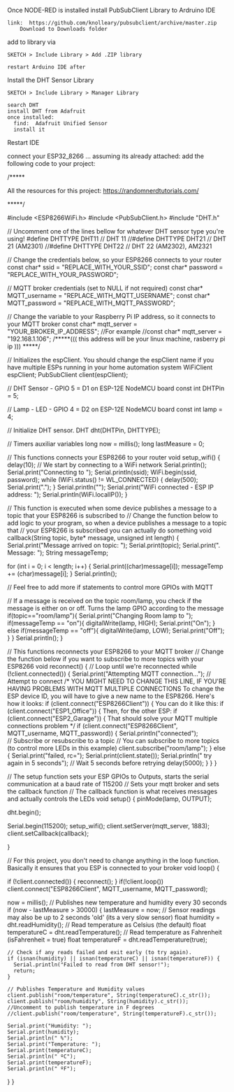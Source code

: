 Once NODE-RED is installed
  install PubSubClient Library to Ardruino IDE  
    
    link:  https://github.com/knolleary/pubsubclient/archive/master.zip
        Download to Downloads folder

  add to library via   
  
    SKETCH > Include Library > Add .ZIP library 

    restart Arduino IDE after


  Install the DHT Sensor Library

    SKETCH > Include Library > Manager Library

    search DHT
    install DHT from Adafruit
    once installed:
      find:  Adafruit Unified Sensor
      install it

 Restart IDE

 connect your ESP32_8266 ... assuming its already attached:
 add the following code to your project:




/*****
 
 All the resources for this project:
 https://randomnerdtutorials.com/
 
*****/

#include <ESP8266WiFi.h>
#include <PubSubClient.h>
#include "DHT.h"

// Uncomment one of the lines bellow for whatever DHT sensor type you're using!
#define DHTTYPE DHT11   // DHT 11
//#define DHTTYPE DHT21   // DHT 21 (AM2301)
//#define DHTTYPE DHT22   // DHT 22  (AM2302), AM2321

// Change the credentials below, so your ESP8266 connects to your router
const char* ssid = "REPLACE_WITH_YOUR_SSID";
const char* password = "REPLACE_WITH_YOUR_PASSWORD";

// MQTT broker credentials (set to NULL if not required)
const char* MQTT_username = "REPLACE_WITH_MQTT_USERNAME"; 
const char* MQTT_password = "REPLACE_WITH_MQTT_PASSWORD"; 

// Change the variable to your Raspberry Pi IP address, so it connects to your MQTT broker
const char* mqtt_server = "YOUR_BROKER_IP_ADDRESS";
//For example
//const char* mqtt_server = "192.168.1.106";   /*****((( this address will be your linux machine, rasberry pi ip ))) *****/

// Initializes the espClient. You should change the espClient name if you have multiple ESPs running in your home automation system
WiFiClient espClient;
PubSubClient client(espClient);

// DHT Sensor - GPIO 5 = D1 on ESP-12E NodeMCU board
const int DHTPin = 5;

// Lamp - LED - GPIO 4 = D2 on ESP-12E NodeMCU board
const int lamp = 4;

// Initialize DHT sensor.
DHT dht(DHTPin, DHTTYPE);

// Timers auxiliar variables
long now = millis();
long lastMeasure = 0;

// This functions connects your ESP8266 to your router
void setup_wifi() {
  delay(10);
  // We start by connecting to a WiFi network
  Serial.println();
  Serial.print("Connecting to ");
  Serial.println(ssid);
  WiFi.begin(ssid, password);
  while (WiFi.status() != WL_CONNECTED) {
    delay(500);
    Serial.print(".");
  }
  Serial.println("");
  Serial.print("WiFi connected - ESP IP address: ");
  Serial.println(WiFi.localIP());
}

// This function is executed when some device publishes a message to a topic that your ESP8266 is subscribed to
// Change the function below to add logic to your program, so when a device publishes a message to a topic that 
// your ESP8266 is subscribed you can actually do something
void callback(String topic, byte* message, unsigned int length) {
  Serial.print("Message arrived on topic: ");
  Serial.print(topic);
  Serial.print(". Message: ");
  String messageTemp;
  
  for (int i = 0; i < length; i++) {
    Serial.print((char)message[i]);
    messageTemp += (char)message[i];
  }
  Serial.println();

  // Feel free to add more if statements to control more GPIOs with MQTT

  // If a message is received on the topic room/lamp, you check if the message is either on or off. Turns the lamp GPIO according to the message
  if(topic=="room/lamp"){
      Serial.print("Changing Room lamp to ");
      if(messageTemp == "on"){
        digitalWrite(lamp, HIGH);
        Serial.print("On");
      }
      else if(messageTemp == "off"){
        digitalWrite(lamp, LOW);
        Serial.print("Off");
      }
  }
  Serial.println();
}

// This functions reconnects your ESP8266 to your MQTT broker
// Change the function below if you want to subscribe to more topics with your ESP8266 
void reconnect() {
  // Loop until we're reconnected
  while (!client.connected()) {
    Serial.print("Attempting MQTT connection...");
    // Attempt to connect
    /*
     YOU MIGHT NEED TO CHANGE THIS LINE, IF YOU'RE HAVING PROBLEMS WITH MQTT MULTIPLE CONNECTIONS
     To change the ESP device ID, you will have to give a new name to the ESP8266.
     Here's how it looks:
       if (client.connect("ESP8266Client")) {
     You can do it like this:
       if (client.connect("ESP1_Office")) {
     Then, for the other ESP:
       if (client.connect("ESP2_Garage")) {
      That should solve your MQTT multiple connections problem
    */
    if (client.connect("ESP8266Client", MQTT_username, MQTT_password)) {
      Serial.println("connected");  
      // Subscribe or resubscribe to a topic
      // You can subscribe to more topics (to control more LEDs in this example)
      client.subscribe("room/lamp");
    } else {
      Serial.print("failed, rc=");
      Serial.print(client.state());
      Serial.println(" try again in 5 seconds");
      // Wait 5 seconds before retrying
      delay(5000);
    }
  }
}

// The setup function sets your ESP GPIOs to Outputs, starts the serial communication at a baud rate of 115200
// Sets your mqtt broker and sets the callback function
// The callback function is what receives messages and actually controls the LEDs
void setup() {
  pinMode(lamp, OUTPUT);
  
  dht.begin();
  
  Serial.begin(115200);
  setup_wifi();
  client.setServer(mqtt_server, 1883);
  client.setCallback(callback);

}

// For this project, you don't need to change anything in the loop function. Basically it ensures that you ESP is connected to your broker
void loop() {

  if (!client.connected()) {
    reconnect();
  }
  if(!client.loop())
    client.connect("ESP8266Client", MQTT_username, MQTT_password);

  now = millis();
  // Publishes new temperature and humidity every 30 seconds
  if (now - lastMeasure > 30000) {
    lastMeasure = now;
    // Sensor readings may also be up to 2 seconds 'old' (its a very slow sensor)
    float humidity = dht.readHumidity();
    // Read temperature as Celsius (the default)
    float temperatureC = dht.readTemperature();
    // Read temperature as Fahrenheit (isFahrenheit = true)
    float temperatureF = dht.readTemperature(true);

    // Check if any reads failed and exit early (to try again).
    if (isnan(humidity) || isnan(temperatureC) || isnan(temperatureF)) {
      Serial.println("Failed to read from DHT sensor!");
      return;
    }

    // Publishes Temperature and Humidity values
    client.publish("room/temperature", String(temperatureC).c_str());
    client.publish("room/humidity", String(humidity).c_str());
    //Uncomment to publish temperature in F degrees
    //client.publish("room/temperature", String(temperatureF).c_str());
    
    Serial.print("Humidity: ");
    Serial.print(humidity);
    Serial.println(" %");
    Serial.print("Temperature: ");
    Serial.print(temperatureC);
    Serial.println(" ºC");
    Serial.print(temperatureF);
    Serial.println(" ºF");
  }
} 
